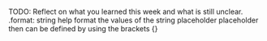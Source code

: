 TODO: Reflect on what you learned this week and what is still unclear.
.format: string help format the values of the string placeholder 
   placeholder then can be defined by using the brackets {} 
   